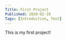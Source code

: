 ```yaml
---
Title: First Project
Published: 2020-02-18
Tags: [Introduction, Test]
---
```

This is my first project!
